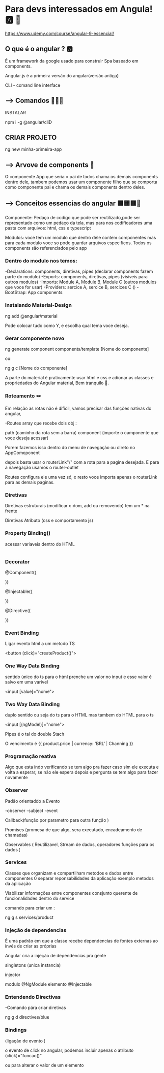 # Para devs interessados em Angula! 🅰️ 👾

https://www.udemy.com/course/angular-9-essencial/

##  O que é o angular ? 🅰️

É um framework da google usado para construir Spa
baseado em components.

Angular.js é a primeira versão do angular(versão antiga)

CLI - comand line interface


## --> Comandos 👩🏾‍🚀


INSTALAR

npm i -g @angular/cliD

## CRIAR PROJETO

ng new  minha-primeira-app


## --> Arvove de components 🌲

O componente App que seria o pai de todos chama os demais 
components dentro dele, tambem podemos usar um componente
filho que se comporta como componente pai e chama os demais
components dentro deles.


## --> Conceitos essencias do angular 🟩🟨🟥📖

Componente: Pedaço de codigo que pode ser reutilizado,pode ser
representado como um pedaço da tela, mas para nos codificadores
uma pasta com arquivos: html, css e typescript

Modulos: voce tem um modulo que dentro dele contem componentes
mas para cada modulo voce so pode guardar arquivos especificos.
Todos os components são referenciados pelo app

### Dentro do modulo nos temos:

-Declarations: components, diretivas, pipes (declarar components fazem parte do modulo)
-Exports: components, diretivas, pipes (visiveis para outros modulos)
-Imports: Module A, Module B, Module C (outros modulos que voce for usar)
-Providers: sercice A, sercice B, sercices C ()
-BootStrap: App components

### Instalando Material-Design

ng add @angular/material

Pode colocar tudo como Y, e escolha qual tema voce 
deseja.

### Gerar componente novo 

ng generate component components/template [Nome do componente] 

ou 

ng g c [Nome do componente] 


A parte do material é praticamente usar html e css e adionar as classes e propriedades do Angular material, Bem tranquilo 🤠.

### Roteamento 🪢 
  
Em relação as rotas não é dificil, vamos precisar das funções nativas  do angular,

-Routes array que recebe dois obj :

path (caminho da rota sem a barra)
component (importe o camponente que voce deseja acessar)

Porem fazemos isso dentro do menu de navegação ou direto no AppComoponent

depois basta usar o routerLink"/" com a rota para a
pagina desejada. E para a navegação usamos o router-outlet

Routes configura ele uma vez só, o resto voce importa apenas o routerLink para as demais paginas.

### Diretivas 

Diretivas estruturais (modificar o dom, add ou removendo) tem um * na frente

Diretivas Atributo (css e comportamento js)

### Property Binding()

acessar variaveis dentro do HTML

<table
      [dataSource]="products">
</table>


### Decorator

@Component({

})

@Injectable({
  
})

@Directive({

})

### Event Binding 

Ligar evento html a um metodo TS

<button (click)="createProduct()">
</button>


### One Way Data Binding

sentido único do ts para o html
prenche um valor no input e esse valor é salvo em uma varivel 

<input [value]="nome">


### Two Way Data Binding

duplo sentido ou seja do ts para o HTML mas tambem do
HTML para o ts

<input [(ngModel)]="nome">


Pipes é o tal do double Stach

<p>
  O vencimento é 
  {{  product.price | currency: 'BRL' | Channing }}
</p>


### Programação reativa 

Algo que esta indo verificando se tem algo pra fazer
caso sim ele executa e volta a esperar, se não ele
espera depois e pergunta se tem algo para fazer novamente

### Observer

Padão orientaddo a Evento 

-observer
-subject
-event


Callback(função por parametro para outra função )

Promises (promesa de que algo, sera executado, encadeamento de chamadas)

Observables ( Reutilizavel, Stream de dados, operadores funções para os dados )

### Services

Classes que organizam e compartilham metodos e 
dados entre componentes
0
separar reponsabilidades da aplicação 
exemplo metodos da aplicação 

Viabilizar informações entre componentes
consjunto querente de funcionalidades dentro 
do service

comando para criar um : 

ng g s services/product


### Injeção de dependencias

É uma padrão em que a classe recebe dependencias
de fontes externas ao invés de criar as próprias

Angular cria a injeção de dependencias pra gente 

singletons (unica instancia)

injector

modulo @NgModule
elemento @Injectable


### Entendendo Directivas

-Comando pára criar diretivas

ng g d directives/blue


### Bindings 
(ligação de evento )

o evento de click no angular, podemos incluir apenas o atributo (click)="funcao()" 

ou para alterar o valor de um elemento